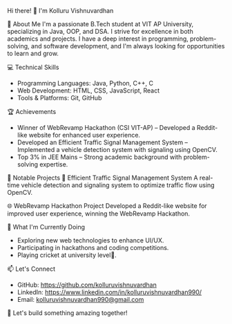 Hi there! 👋 I'm Kolluru Vishnuvardhan

🚀 About Me
I'm a passionate B.Tech student at VIT AP University, specializing in Java, OOP, and DSA. I strive for excellence in both academics and projects. I have a deep interest in programming, problem-solving, and software development, and I'm always looking for opportunities to learn and grow.

💻 Technical Skills
- Programming Languages: Java, Python, C++, C
- Web Development: HTML, CSS, JavaScript, React
- Tools & Platforms: Git, GitHub

🏆 Achievements
- Winner of WebRevamp Hackathon (CSI VIT-AP) – Developed a Reddit-like website for enhanced user experience.
- Developed an Efficient Traffic Signal Management System – Implemented a vehicle detection system with signaling using OpenCV.
- Top 3% in JEE Mains – Strong academic background with problem-solving expertise.

📌 Notable Projects
🚦 Efficient Traffic Signal Management System
A real-time vehicle detection and signaling system to optimize traffic flow using OpenCV.

🌐 WebRevamp Hackathon Project
Developed a Reddit-like website for improved user experience, winning the WebRevamp Hackathon.

🎯 What I'm Currently Doing
- Exploring new web technologies to enhance UI/UX.
- Participating in hackathons and coding competitions.
- Playing cricket at university level🏏.

📫 Let's Connect
- GitHub: https://github.com/kolluruvishnuvardhan
- LinkedIn: https://www.linkedin.com/in/kolluruvishnuvardhan990/
- Email: kolluruvishnuvardhan990@gmail.com

🚀 Let's build something amazing together!

